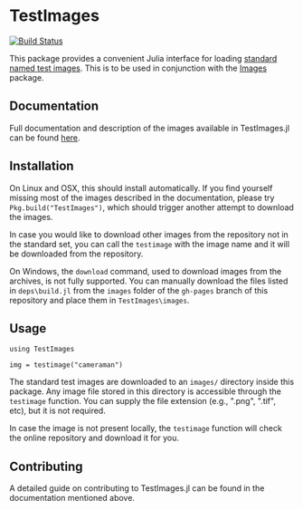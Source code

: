 # TestImages

[![Build Status](https://travis-ci.org/timholy/TestImages.jl.png)](https://travis-ci.org/timholy/TestImages.jl)

This package provides a convenient Julia interface for loading
[standard named test images](https://en.wikipedia.org/wiki/Standard_test_image).
This is to be used in conjunction with the
[Images](https://github.com/timholy/Images.jl) package.

## Documentation

Full documentation and description of the images available in TestImages.jl can be found [here](http://timholy.github.io/TestImages.jl/).

## Installation

On Linux and OSX, this should install automatically. If you find yourself missing most of the images described in the documentation, please try `Pkg.build("TestImages")`, which should trigger another attempt to download the images.

In case you would like to download other images from the repository not in the standard set, you can call the ```testimage``` with the image name and it will be downloaded from the repository.

On Windows, the ```download``` command, used to download images from the archives, is not fully supported. You can manually download the files listed in ```deps\build.jl``` from the ```images``` folder of the ```gh-pages``` branch of this repository and place them in ```TestImages\images```.
				
## Usage

```
using TestImages

img = testimage("cameraman")
```

The standard test images are downloaded to an `images/` directory
inside this package.  Any image file stored in this directory is
accessible through the `testimage` function.  You can supply the file
extension (e.g., ".png", ".tif", etc), but it is not required.

In case the image is not present locally, the ```testimage``` function will check the online repository and download it for you.

## Contributing

A detailed guide on contributing to TestImages.jl can be found in the documentation mentioned above.

